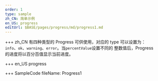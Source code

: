 ```yaml
---
order: 1
type: sample
zh_CN: 简单示例
en_US: progress
editUrl: $BASE/pages/progress/md/progress1.md
---
```


+++ zh_CN
有四种类型的 Progress 可供使用，对应的 type 可以设置为： <Code>info</Code>、<Code>ok</Code>、<Code>warning</Code>、<Code>error</Code>。当<Code>percentValue</Code>设置不同的
整数值后，Progress 的进度将以百分百值显示当前进度。

+++ en_US
progress

+++ SampleCode
fileName: Progress1

